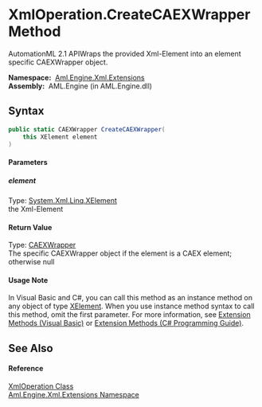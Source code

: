 XmlOperation.CreateCAEXWrapper Method
=====================================
AutomationML 2.1 APIWraps the provided Xml-Element into an element specific CAEXWrapper object.

  **Namespace:**  [Aml.Engine.Xml.Extensions][1]  
  **Assembly:**  AML.Engine (in AML.Engine.dll)

Syntax
------

```csharp
public static CAEXWrapper CreateCAEXWrapper(
	this XElement element
)
```

#### Parameters

##### *element*
Type: [System.Xml.Linq.XElement][2]  
the Xml-Element

#### Return Value
Type: [CAEXWrapper][3]  
The specific CAEXWrapper object if the element is a CAEX element; otherwise null
#### Usage Note
In Visual Basic and C#, you can call this method as an instance method on any object of type [XElement][2]. When you use instance method syntax to call this method, omit the first parameter. For more information, see [Extension Methods (Visual Basic)][4] or [Extension Methods (C# Programming Guide)][5].

See Also
--------

#### Reference
[XmlOperation Class][6]  
[Aml.Engine.Xml.Extensions Namespace][1]  

[1]: ../README.md
[2]: https://docs.microsoft.com/dotnet/api/system.xml.linq.xelement
[3]: ../../Aml.Engine.CAEX/CAEXWrapper/README.md
[4]: https://docs.microsoft.com/dotnet/visual-basic/programming-guide/language-features/procedures/extension-methods
[5]: https://docs.microsoft.com/dotnet/csharp/programming-guide/classes-and-structs/extension-methods
[6]: README.md
[7]: https://www.automationml.org
[8]: ../../icons/logoShade.png